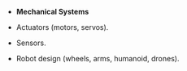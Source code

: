 
- **Mechanical Systems** 

- Actuators (motors, servos).
- Sensors.
- Robot design (wheels, arms, humanoid, drones).

